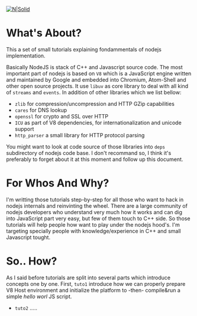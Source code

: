 [![N|Solid](https://cldup.com/dTxpPi9lDf.thumb.png)](https://nodesource.com/products/nsolid)
# What's About?


This a set of small tutorials explaining fondammentals of nodejs implementation.


Basically NodeJS is stack of C++ and Javascript source code. The most important part of nodejs is based on ``V8`` which is a JavaScript engine written and maintained by Google and embedded into Chromium, Atom-Shell and other open source projects. It use ``libuv`` as core library to deal with all kind of ``streams`` and ``events``. In addition of other libraries which we list bellow:

  - ``zlib`` for compression/uncompression and HTTP GZip capabilities 
  - ``cares`` for DNS lookup
  - ``openssl`` for crypto and SSL over HTTP
  - ``ICU`` as part of V8 dependencies, for internationalization and unicode support  
  -  ``http_parser`` a small library for HTTP protocol parsing 

You might want to look at code source of those libraries into ``deps`` subdirectory of nodejs code base. I don't recommand so, I think it's preferably to forget about it at this moment and follow up this document.

# For Whos And Why?
I'm writting those tutorials step-by-step for all those who want to hack in nodejs internals and reinvinting the wheel. There are a large community of nodejs developers who understand very much how it works and can dig into JavaScript part very easy, but few of them touch to C++ side.
So those tutorials will help people how want to play under the nodejs hood's. I'm targeting specially people with knowledge/experience in C++ and small Javascript tought.


# So.. How?
As I said before tutorials are split into several parts which introduce concepts one by one. First, ``tuto1`` introduce how we can properly prepare V8 Host environment and initialize the platform to -then- compile&run a simple *hello worl* JS script.

  - ``tuto2`` .....
